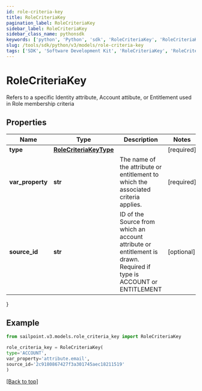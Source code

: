 ```yaml
---
id: role-criteria-key
title: RoleCriteriaKey
pagination_label: RoleCriteriaKey
sidebar_label: RoleCriteriaKey
sidebar_class_name: pythonsdk
keywords: ['python', 'Python', 'sdk', 'RoleCriteriaKey', 'RoleCriteriaKey']
slug: /tools/sdk/python/v3/models/role-criteria-key
tags: ['SDK', 'Software Development Kit', 'RoleCriteriaKey', 'RoleCriteriaKey']
---
```


# RoleCriteriaKey

Refers to a specific Identity attribute, Account attibute, or Entitlement used in Role membership criteria

## Properties

| Name | Type | Description | Notes |
| --- | --- | --- | --- |
| **type** | [**RoleCriteriaKeyType**](role-criteria-key-type) |  | [required] |
| **var_property** | **str** | The name of the attribute or entitlement to which the associated criteria applies. | [required] |
| **source_id** | **str** | ID of the Source from which an account attribute or entitlement is drawn. Required if type is ACCOUNT or ENTITLEMENT | [optional] |

}

## Example

```python
from sailpoint.v3.models.role_criteria_key import RoleCriteriaKey

role_criteria_key = RoleCriteriaKey(
type='ACCOUNT',
var_property='attribute.email',
source_id='2c9180867427f3a301745aec18211519'
)

```

[[Back to top]](#)
